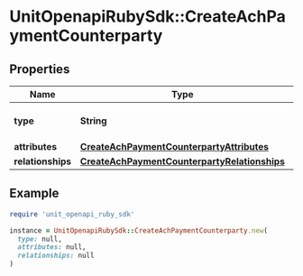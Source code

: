 # UnitOpenapiRubySdk::CreateAchPaymentCounterparty

## Properties

| Name | Type | Description | Notes |
| ---- | ---- | ----------- | ----- |
| **type** | **String** |  | [optional][default to &#39;achPayment&#39;] |
| **attributes** | [**CreateAchPaymentCounterpartyAttributes**](CreateAchPaymentCounterpartyAttributes.md) |  |  |
| **relationships** | [**CreateAchPaymentCounterpartyRelationships**](CreateAchPaymentCounterpartyRelationships.md) |  |  |

## Example

```ruby
require 'unit_openapi_ruby_sdk'

instance = UnitOpenapiRubySdk::CreateAchPaymentCounterparty.new(
  type: null,
  attributes: null,
  relationships: null
)
```

